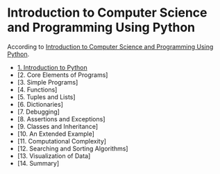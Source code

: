 # Introduction to Computer Science and Programming Using Python
According to [Introduction to Computer Science and Programming Using Python](https://www.edx.org/course/introduction-computer-science-mitx-6-00-1x-10).

- [1. Introduction to Python](https://github.com/elijabesu/ossu-cs/blob/master/1--6.00.1x/01.md)
- [2. Core Elements of Programs]
- [3. Simple Programs]
- [4. Functions]
- [5. Tuples and Lists]
- [6. Dictionaries]
- [7. Debugging]
- [8. Assertions and Exceptions]
- [9. Classes and Inheritance]
- [10. An Extended Example]
- [11. Computational Complexity]
- [12. Searching and Sorting Algorithms]
- [13. Visualization of Data]
- [14. Summary]
